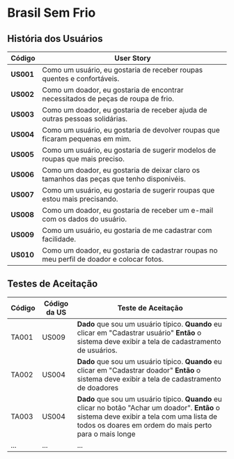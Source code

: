 # Brasil Sem Frio

## História dos Usuários

| Código    | User Story                                                   |
| --------- | ------------------------------------------------------------ |
| **US001** | Como um usuário, eu gostaria de receber roupas quentes e confortáveis. |
| **US002** | Como um doador, eu gostaria de encontrar necessitados de peças de roupa de frio. |
| **US003** | Como um doador, eu gostaria de receber ajuda de outras pessoas solidárias.|
| **US004** |  Como um usuário, eu gostaria de devolver roupas que ficaram pequenas em mim.  |
| **US005** | Como um usuário, eu gostaria de sugerir modelos de roupas que mais preciso. |
| **US006** | Como um doador, eu gostaria de deixar claro os tamanhos das peças que tenho disponivéis. |
| **US007** | Como um usuário, eu gostaria de sugerir roupas que estou mais precisando. |
| **US008** | Como um doador, eu gostaria de receber um e-mail com os dados do usuário. |
| **US009** | Como um usuário, eu gostaria de me cadastrar com facilidade. |
| **US010** | Como um doador, eu gostaria de cadastrar roupas no meu perfil de doador e colocar fotos. |



## Testes de Aceitação

| Código | Código da US | Teste de Aceitação                                           |
| ------ | ------------ | ------------------------------------------------------------ |
| TA001  | US009        | **Dado** que sou um usuário típico. **Quando** eu clicar em "Cadastrar usuário" **Então** o sistema deve exibir a tela de cadastramento de usuários. |
| TA002  | US004        | **Dado** que sou um usuário típico. **Quando** eu clicar em "Cadastrar doador" **Então** o sistema deve exibir a tela de cadastramento de doadores |
| TA003  | US004        | **Dado** que sou um usuário típico. **Quando** eu clicar no botão "Achar um doador". **Então** o sistema deve exibir a tela com uma lista de todos os doares em ordem do mais perto para o mais longe |
| ...    | ...          | ...                                                          |


